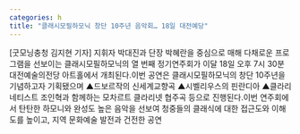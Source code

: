 ```yaml
---
categories: h
title: "클래시모필하모닉 창단 10주년 음악회… 18일 대전예당"
---
```

[굿모닝충청 김지현 기자] 지휘자 박대진과 단장 박혜란을 중심으로 매해 다채로운 프로그램을 선보이는 클래시모필하모닉의 열 번째 정기연주회가 이달 18일 오후 7시 30분 대전예술의전당 아트홀에서 개최된다.이번 공연은 클래시모필하모닉의 창단 10주년을 기념하고자 기획됐으며 ▲드보르작의 신세계교향곡 ▲시벨리우스의 핀란디아 ▲클라리네티스트 조인혁과 함께하는 모차르트 클라리넷 협주곡 등으로 진행된다.이번 연주회에서 탄탄한 하모니와 완성도 높은 음악을 선보여 청중들의 클래식에 대한 접근도와 이해도를 높이고, 지역 문화예술 발전과 건전한 공연